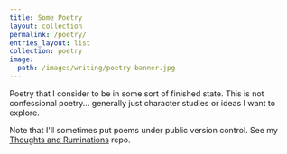 ```yaml
---
title: Some Poetry
layout: collection
permalink: /poetry/
entries_layout: list
collection: poetry
image:
  path: /images/writing/poetry-banner.jpg
---
```

Poetry that I consider to be in some sort of finished state. This is not confessional poetry... generally just character studies or ideas I want to explore.

Note that I'll sometimes put poems under public version control. See my [Thoughts and Ruminations](https://github.com/jgottwig/thoughts-ruminations) repo.
